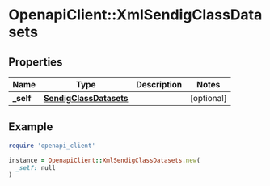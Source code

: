 # OpenapiClient::XmlSendigClassDatasets

## Properties

| Name | Type | Description | Notes |
| ---- | ---- | ----------- | ----- |
| **_self** | [**SendigClassDatasets**](SendigClassDatasets.md) |  | [optional] |

## Example

```ruby
require 'openapi_client'

instance = OpenapiClient::XmlSendigClassDatasets.new(
  _self: null
)
```

